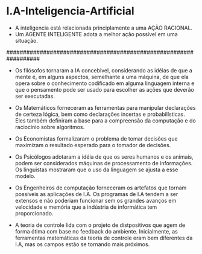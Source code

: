 # I.A-Inteligencia-Artificial

- A inteligencia está relacionada principlamente a uma AÇÃO RACIONAL.
- Um AGENTE INTELIGENTE adota a melhor ação possível em uma situação.

##################################################################

- Os filósofos tornaram a IA concebivel, considerando as idéias de que
a mente é, em alguns aspectos, semelhante a uma máquina, de que ela 
opera sobre o conhecimento codificado em alguma linguagem interna e que
o pensamento pode ser usado para escolher as ações que deverão ser executadas.

- Os Matemáticos forneceram as ferramentas para manipular declarações 
de certeza lógica, bem como declarações incertas e probabilísticas.
Eles também definiram a base para a compreensão da computação e do 
raciocínio sobre algoritmos.

- Os Economistas formalizaram o problema de tomar decisões que maximizam
o resultado esperado para o tomador de decisões.

- Os Psicólogos adotaram a idéia de que os seres humanos e os animais,
podem ser considerados máquinas de processamento de informações.
Os linguistas mostraram que o uso da linguagem se ajusta a esse modelo.

- Os Engenheiros de computação forneceram os artefatos que tornam 
possíveis as aplicações de I.A. Os programas de I.A tendem a ser 
extensos e não poderiam funcionar sem os grandes avanços em 
velocidade e memória que a indústria de informática tem proporcionado.

- A teoria de controle lida com o projeto de distpositivos que agem 
de forma ótima com base no feedback do ambiente. Inicialmente, as 
ferramentas matemáticas da teoria de controle eram bem diferentes 
da I.A, mas os campos estão se tornando mais próximos.

